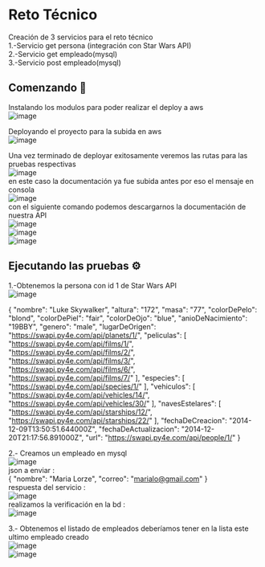 # Reto Técnico

Creación de 3 servicios para el reto técnico<br>
1.-Servicio get persona (integración con Star Wars API)<br>
2.-Servicio get empleado(mysql)<br>
3.-Servicio post empleado(mysql)<br>

## Comenzando 🚀
Instalando los modulos para poder realizar el deploy a aws<br>
![image](https://user-images.githubusercontent.com/5760574/119212577-f1c81780-ba7e-11eb-8b4c-f2269533f488.png)<br>

Deployando el proyecto para la subida en aws<br>
![image](https://user-images.githubusercontent.com/5760574/119212624-381d7680-ba7f-11eb-870a-7ee6a90cebfe.png)<br>

Una vez terminado de deployar exitosamente veremos las rutas para las pruebas respectivas<br>
![image](https://user-images.githubusercontent.com/5760574/119212676-8df21e80-ba7f-11eb-80f2-2edd2cf4d439.png)<br>
en este caso la documentación ya fue subida antes por eso el mensaje en consola<br>
![image](https://user-images.githubusercontent.com/5760574/119212701-b67a1880-ba7f-11eb-8f89-d621e1dc19bd.png)<br>
con el siguiente comando podemos descargarnos la documentación de nuestra API<br>
![image](https://user-images.githubusercontent.com/5760574/119212721-dad5f500-ba7f-11eb-8ad5-dad05b134416.png)<br>
![image](https://user-images.githubusercontent.com/5760574/119212735-ec1f0180-ba7f-11eb-8992-0f6b468ea084.png)<br>
![image](https://user-images.githubusercontent.com/5760574/119212759-11137480-ba80-11eb-9627-3710d2df32a9.png)<br>


## Ejecutando las pruebas ⚙️
1.-Obtenemos la persona con id 1 de Star Wars API<br>
![image](https://user-images.githubusercontent.com/5760574/119212789-48822100-ba80-11eb-9894-5809edded968.png)<br>

{
  "nombre": "Luke Skywalker",
  "altura": "172",
  "masa": "77",
  "colorDePelo": "blond",
  "colorDePiel": "fair",
  "colorDeOjo": "blue",
  "anioDeNacimiento": "19BBY",
  "genero": "male",
  "lugarDeOrigen": "https://swapi.py4e.com/api/planets/1/",
  "peliculas": [
    "https://swapi.py4e.com/api/films/1/",
    "https://swapi.py4e.com/api/films/2/",
    "https://swapi.py4e.com/api/films/3/",
    "https://swapi.py4e.com/api/films/6/",
    "https://swapi.py4e.com/api/films/7/"
  ],
  "especies": [
    "https://swapi.py4e.com/api/species/1/"
  ],
  "vehiculos": [
    "https://swapi.py4e.com/api/vehicles/14/",
    "https://swapi.py4e.com/api/vehicles/30/"
  ],
  "navesEstelares": [
    "https://swapi.py4e.com/api/starships/12/",
    "https://swapi.py4e.com/api/starships/22/"
  ],
  "fechaDeCreacion": "2014-12-09T13:50:51.644000Z",
  "fechaDeActualizacion": "2014-12-20T21:17:56.891000Z",
  "url": "https://swapi.py4e.com/api/people/1/"
}<br>

2.- Creamos un empleado en mysql <br>
![image](https://user-images.githubusercontent.com/5760574/119212858-b9293d80-ba80-11eb-84ef-9a9388735997.png)<br>
json a enviar :<br>
{
	"nombre": "Maria Lorze",
	"correo": "marialo@gmail.com"
}<br>
respuesta del servicio :<br>
![image](https://user-images.githubusercontent.com/5760574/119212884-e544be80-ba80-11eb-90fc-ba5f1c2fe61a.png)<br>
realizamos la verificación en la bd :<br>
![image](https://user-images.githubusercontent.com/5760574/119212920-2f2da480-ba81-11eb-8c4f-f990b9fa4438.png)<br>

3.- Obtenemos el listado de empleados deberíamos tener en la lista este ultimo empleado creado<br>
![image](https://user-images.githubusercontent.com/5760574/119212941-4a98af80-ba81-11eb-84d8-994dcf165bb0.png)<br>
![image](https://user-images.githubusercontent.com/5760574/119212949-613f0680-ba81-11eb-98e2-655693e76d67.png)<br>
